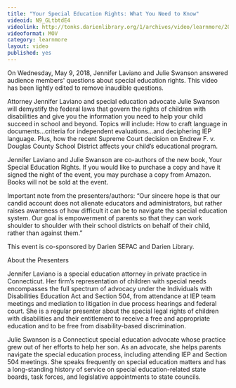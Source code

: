 ```yaml
---
title: "Your Special Education Rights: What You Need to Know"
videoid: N9_GLtbtdE4
videolink: http://tonks.darienlibrary.org/1/archives/video/learnmore/20180509_your_special_education_rights.mov
videoformat: MOV
category: learnmore
layout: video
published: yes
---
```


On Wednesday, May 9, 2018, Jennifer Laviano and Julie Swanson answered audience members' questions about special education rights. This video has been lightly edited to remove inaudible questions. 

Attorney Jennifer Laviano and special education advocate Julie Swanson will demystify the federal laws that govern the rights of children with disabilities and give you the information you need to help your child succeed in school and beyond. Topics will include: How to craft language in documents…criteria for independent evaluations…and deciphering IEP language. Plus, how the recent Supreme Court decision on Endrew F. v. Douglas County School District affects your child’s educational program.

Jennifer Laviano and Julie Swanson are co-authors of the new book, Your Special Education Rights. If you would like to purchase a copy and have it signed the night of the event, you may purchase a copy from Amazon. Books will not be sold at the event.

Important note from the presenters/authors: “Our sincere hope is that our candid account does not alienate educators and administrators, but rather raises awareness of how difficult it can be to navigate the special education system. Our goal is empowerment of parents so that they can work shoulder to shoulder with their school districts on behalf of their child, rather than against them.”

This event is co-sponsored by Darien SEPAC and Darien Library.

About the Presenters

Jennifer Laviano is a special education attorney in private practice in Connecticut. Her firm’s representation of children with special needs encompasses the full spectrum of advocacy under the Individuals with Disabilities Education Act and Section 504, from attendance at IEP team meetings and mediation to litigation in due process hearings and federal court. She is a regular presenter about the special legal rights of children with disabilities and their entitlement to receive a free and appropriate education and to be free from disability-based discrimination.

Julie Swanson is a Connecticut special education advocate whose practice grew out of her efforts to help her son. As an advocate, she helps parents navigate the special education process, including attending IEP and Section 504 meetings. She speaks frequently on special education matters and has a long-standing history of service on special education-related state boards, task forces, and legislative appointments to state councils.